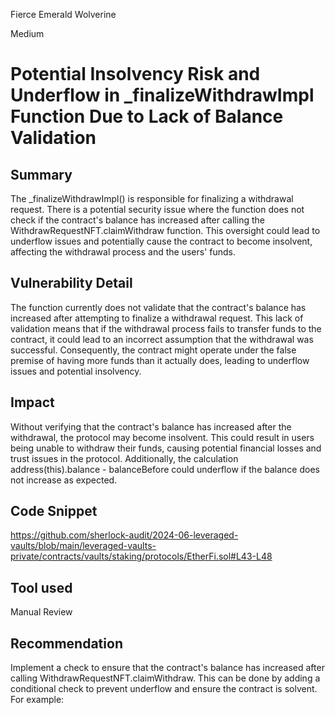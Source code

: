 Fierce Emerald Wolverine

Medium

# Potential Insolvency Risk and Underflow in _finalizeWithdrawImpl Function Due to Lack of Balance Validation

## Summary
The _finalizeWithdrawImpl() is responsible for finalizing a withdrawal request. There is a potential security issue where the function does not check if the contract's balance has increased after calling the WithdrawRequestNFT.claimWithdraw function. This oversight could lead to underflow issues and potentially cause the contract to become insolvent, affecting the withdrawal process and the users' funds.

## Vulnerability Detail
The function currently does not validate that the contract's balance has increased after attempting to finalize a withdrawal request. This lack of validation means that if the withdrawal process fails to transfer funds to the contract, it could lead to an incorrect assumption that the withdrawal was successful. Consequently, the contract might operate under the false premise of having more funds than it actually does, leading to underflow issues and potential insolvency.

## Impact
Without verifying that the contract's balance has increased after the withdrawal, the protocol may become insolvent. This could result in users being unable to withdraw their funds, causing potential financial losses and trust issues in the protocol. Additionally, the calculation address(this).balance - balanceBefore could underflow if the balance does not increase as expected.

## Code Snippet
https://github.com/sherlock-audit/2024-06-leveraged-vaults/blob/main/leveraged-vaults-private/contracts/vaults/staking/protocols/EtherFi.sol#L43-L48

## Tool used

Manual Review

## Recommendation
Implement a check to ensure that the contract's balance has increased after calling WithdrawRequestNFT.claimWithdraw. This can be done by adding a conditional check to prevent underflow and ensure the contract is solvent. For example:
